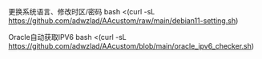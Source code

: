 更换系统语言、修改时区/密码
bash <(curl -sL https://github.com/adwzlad/AAcustom/raw/main/debian11-setting.sh)



Oracle自动获取IPV6
bash <(curl -sL https://github.com/adwzlad/AAcustom/blob/main/oracle_ipv6_checker.sh)
